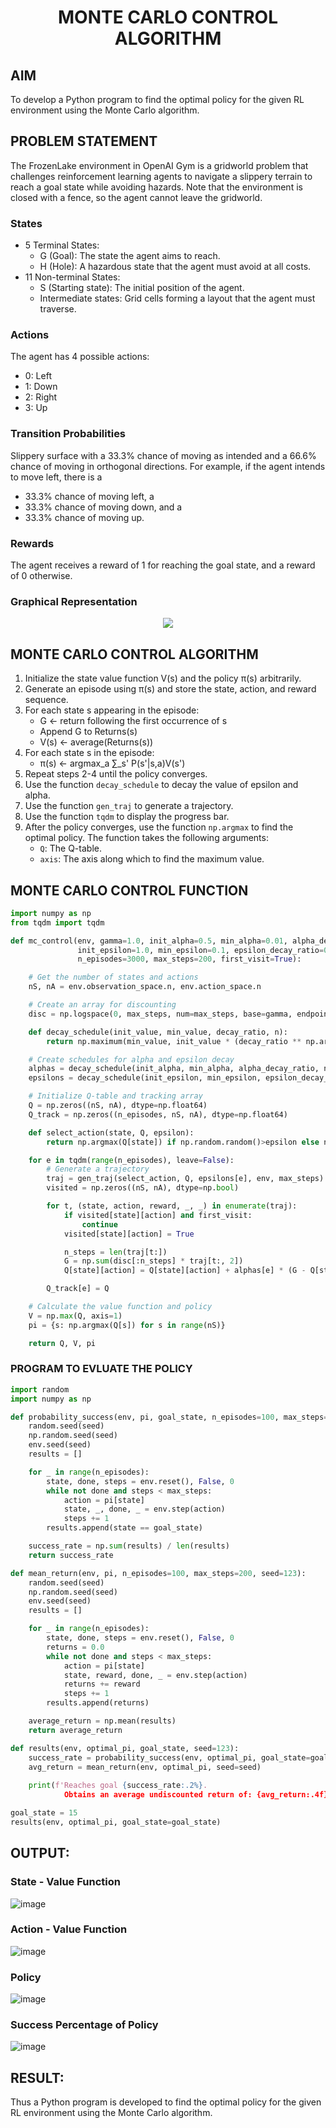 # <p align="center">MONTE CARLO CONTROL ALGORITHM</p>

## AIM
To develop a Python program to find the optimal policy for the given RL environment using the Monte Carlo algorithm.

## PROBLEM STATEMENT
The FrozenLake environment in OpenAI Gym is a gridworld problem that challenges reinforcement learning agents to navigate a slippery terrain to reach a goal state while avoiding hazards. Note that the environment is closed with a fence, so the agent cannot leave the gridworld.

### States
* 5 Terminal States:
   * G (Goal): The state the agent aims to reach.
   * H (Hole): A hazardous state that the agent must avoid at all costs.
* 11 Non-terminal States:
   * S (Starting state): The initial position of the agent.
   * Intermediate states: Grid cells forming a layout that the agent must traverse.

### Actions
The agent has 4 possible actions:
* 0: Left
* 1: Down
* 2: Right
* 3: Up

### Transition Probabilities
Slippery surface with a 33.3% chance of moving as intended and a 66.6% chance of moving in orthogonal directions. For example, if the agent intends to move left, there is a 
* 33.3% chance of moving left, a
* 33.3% chance of moving down, and a 
* 33.3% chance of moving up.

### Rewards
The agent receives a reward of 1 for reaching the goal state, and a reward of 0 otherwise.

### Graphical Representation
<p align='center'>
<image src="https://github.com/ShafeeqAhamedS/monte-carlo-control/assets/93427237/7be7c0fe-f7f7-4b38-809c-405c7b463985">
</p>

## MONTE CARLO CONTROL ALGORITHM
1. Initialize the state value function V(s) and the policy π(s) arbitrarily.
2. Generate an episode using π(s) and store the state, action, and reward sequence.
3. For each state s appearing in the episode:
    * G ← return following the first occurrence of s
    * Append G to Returns(s)
    * V(s) ← average(Returns(s))
4. For each state s in the episode:
    * π(s) ← argmax_a ∑_s' P(s'|s,a)V(s')
5. Repeat steps 2-4 until the policy converges.
6. Use the function `decay_schedule` to decay the value of epsilon and alpha.
7. Use the function `gen_traj` to generate a trajectory.
8. Use the function `tqdm` to display the progress bar.
9. After the policy converges, use the function `np.argmax` to find the optimal policy. The function takes the following arguments:
    * `Q`: The Q-table.
    * `axis`: The axis along which to find the maximum value.


## MONTE CARLO CONTROL FUNCTION
```python
import numpy as np
from tqdm import tqdm

def mc_control(env, gamma=1.0, init_alpha=0.5, min_alpha=0.01, alpha_decay_ratio=0.5,
               init_epsilon=1.0, min_epsilon=0.1, epsilon_decay_ratio=0.9,
               n_episodes=3000, max_steps=200, first_visit=True):

    # Get the number of states and actions
    nS, nA = env.observation_space.n, env.action_space.n

    # Create an array for discounting
    disc = np.logspace(0, max_steps, num=max_steps, base=gamma, endpoint=False)

    def decay_schedule(init_value, min_value, decay_ratio, n):
        return np.maximum(min_value, init_value * (decay_ratio ** np.arange(n))

    # Create schedules for alpha and epsilon decay
    alphas = decay_schedule(init_alpha, min_alpha, alpha_decay_ratio, n_episodes)
    epsilons = decay_schedule(init_epsilon, min_epsilon, epsilon_decay_ratio, n_episodes)

    # Initialize Q-table and tracking array
    Q = np.zeros((nS, nA), dtype=np.float64)
    Q_track = np.zeros((n_episodes, nS, nA), dtype=np.float64)

    def select_action(state, Q, epsilon):
        return np.argmax(Q[state]) if np.random.random()>epsilon else np.random.randint(nA)

    for e in tqdm(range(n_episodes), leave=False):
        # Generate a trajectory
        traj = gen_traj(select_action, Q, epsilons[e], env, max_steps)
        visited = np.zeros((nS, nA), dtype=np.bool)

        for t, (state, action, reward, _, _) in enumerate(traj):
            if visited[state][action] and first_visit:
                continue
            visited[state][action] = True

            n_steps = len(traj[t:])
            G = np.sum(disc[:n_steps] * traj[t:, 2])
            Q[state][action] = Q[state][action] + alphas[e] * (G - Q[state][action])

        Q_track[e] = Q

    # Calculate the value function and policy
    V = np.max(Q, axis=1)
    pi = {s: np.argmax(Q[s]) for s in range(nS)}

    return Q, V, pi
```

### PROGRAM TO EVLUATE THE POLICY
```python
import random
import numpy as np

def probability_success(env, pi, goal_state, n_episodes=100, max_steps=200, seed=123):
    random.seed(seed)
    np.random.seed(seed)
    env.seed(seed)
    results = []

    for _ in range(n_episodes):
        state, done, steps = env.reset(), False, 0
        while not done and steps < max_steps:
            action = pi[state]
            state, _, done, _ = env.step(action)
            steps += 1
        results.append(state == goal_state)

    success_rate = np.sum(results) / len(results)
    return success_rate

def mean_return(env, pi, n_episodes=100, max_steps=200, seed=123):
    random.seed(seed)
    np.random.seed(seed)
    env.seed(seed)
    results = []

    for _ in range(n_episodes):
        state, done, steps = env.reset(), False, 0
        returns = 0.0
        while not done and steps < max_steps:
            action = pi[state]
            state, reward, done, _ = env.step(action)
            returns += reward
            steps += 1
        results.append(returns)

    average_return = np.mean(results)
    return average_return

def results(env, optimal_pi, goal_state, seed=123):
    success_rate = probability_success(env, optimal_pi, goal_state=goal_state, seed=seed)
    avg_return = mean_return(env, optimal_pi, seed=seed)
    
    print(f'Reaches goal {success_rate:.2%}. 
  			Obtains an average undiscounted return of: {avg_return:.4f}.')

goal_state = 15
results(env, optimal_pi, goal_state=goal_state)

```
## OUTPUT:
### State - Value Function
![image](https://github.com/ShafeeqAhamedS/monte-carlo-control/assets/93427237/cf55e033-41c0-412f-ba29-1f7aff6ef3e7)

### Action - Value Function
![image](https://github.com/ShafeeqAhamedS/monte-carlo-control/assets/93427237/19b93272-369a-4837-a915-300c2820e4db)

### Policy
![image](https://github.com/ShafeeqAhamedS/monte-carlo-control/assets/93427237/801edbb1-4db8-4408-8289-ad0710bb6973)

### Success Percentage of Policy
![image](https://github.com/ShafeeqAhamedS/monte-carlo-control/assets/93427237/cd9e4926-6d51-4254-b342-dd390096ec51)

## RESULT:
Thus a Python program is developed to find the optimal policy for the given RL environment using the Monte Carlo algorithm.
